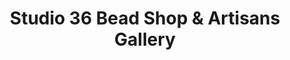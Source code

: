 ---
title: "Studio 36 Bead Shop & Artisans Gallery"
url: /pottstown/studio-36-bead-shop-und-artisans-gallery/
shop: Basteln
---